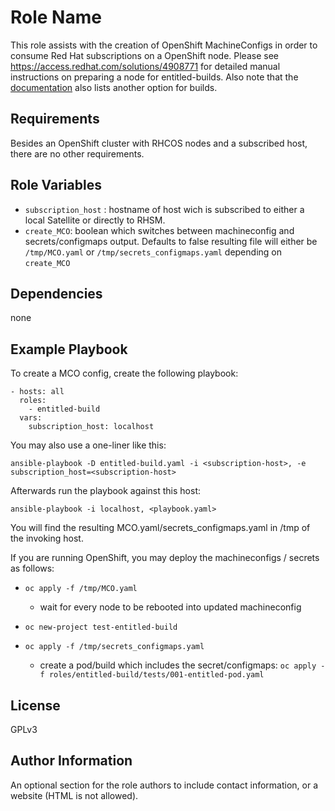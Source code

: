 Role Name
=========

This role assists with the creation of OpenShift MachineConfigs in order to consume Red Hat subscriptions on a OpenShift node.
Please see https://access.redhat.com/solutions/4908771 for detailed manual instructions on preparing a node for entitled-builds.
Also note that the [documentation](https://docs.openshift.com/container-platform/4.5/builds/running-entitled-builds.html) also lists another option for builds. 

Requirements
------------

Besides an OpenShift cluster with RHCOS nodes and a subscribed host, there are no other requirements.

Role Variables
--------------

* `subscription_host` : hostname of host wich is subscribed to either a local Satellite or directly to RHSM.
* `create_MCO`: boolean which switches between machineconfig and secrets/configmaps output. Defaults to false 
  resulting file will either be `/tmp/MCO.yaml` or `/tmp/secrets_configmaps.yaml` depending on `create_MCO`

Dependencies
------------

none

Example Playbook
----------------

To create a MCO config, create the following playbook:

```
- hosts: all
  roles:
    - entitled-build
  vars:
    subscription_host: localhost
```
You may also use a one-liner like this:

`ansible-playbook -D entitled-build.yaml -i <subscription-host>, -e subscription_host=<subscription-host>`

Afterwards run the playbook against this host:

`ansible-playbook -i localhost, <playbook.yaml>`

You will find the resulting MCO.yaml/secrets_configmaps.yaml in /tmp of the invoking host.

If you are running OpenShift, you may deploy the machineconfigs / secrets as follows:

* `oc apply -f /tmp/MCO.yaml`
	* wait for every node to be rebooted into updated machineconfig

* `oc new-project test-entitled-build`
* `oc apply -f /tmp/secrets_configmaps.yaml`

	* create a pod/build which includes the secret/configmaps:
		`oc apply -f roles/entitled-build/tests/001-entitled-pod.yaml`

License
-------

GPLv3

Author Information
------------------

An optional section for the role authors to include contact information, or a website (HTML is not allowed).
